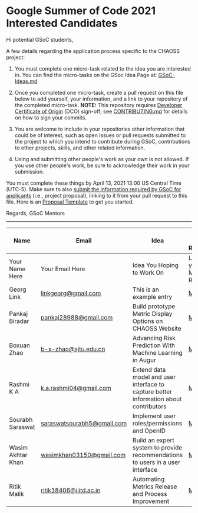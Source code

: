 # Google Summer of Code 2021 Interested Candidates

Hi potential GSoC students,

A few details regarding the application process specific to the CHAOSS project:

1) You must complete one micro-task related to the idea you are interested in. You can find the micro-tasks on the GSoc Idea Page at: [GSoC-Ideas.md](./GSoC-Ideas.md)

2) Once you completed one micro-task, create a pull request on this file below to add yourself, your information, and a link to your repository of the completed micro-task. **NOTE:** This repository requires [Developer Certificate of Origin](https://developercertificate.org/) (DCO) sign-off; see [CONTRIBUTING.md](https://github.com/chaoss/governance/blob/master/CONTRIBUTING.md#code-or-document-change-contributions-github-interface) for details on how to sign your commits.

3) You are welcome to include in your repositories other information that could be of interest, such as open issues or pull requests submitted to the project to which you intend to contribute during GSoC, contributions to other projects, skills, and other related information.

4) Using and submitting other people's work as your own is not allowed. If you use other people's work, be sure to acknowledge their work in your submission.

You must complete these things by April 13, 2021 13:00 US Central Time (UTC-5). Make sure to also [submit the information required by GSoC for applicants](https://summerofcode.withgoogle.com/) (i.e., project proposal), linking to it from your pull request to this file. Here is an [Proposal Template](https://docs.google.com/document/d/1YZez6_hgp2dBybEsMZoQ-ONB9IawK4_OPISLHe9Tjew/edit) to get you started.

Regards,
GSoC Mentors

------

| Name | Email | Idea | Micro-Task Repository | Project Proposal
| --- | --- | --- | --- | --- | 
| Your Name Here | Your Email Here |  Idea You Hoping to Work On | Link to your Mico-task Repo | Link to Your Proposal |
| Georg Link | linkgeorg@gmail.com | This is an example entry | [Micro-task](https://github.com/chaoss/governance/blob/master/GSoC-Ideas.md) | [Proposal Template](https://docs.google.com/document/d/1YZez6_hgp2dBybEsMZoQ-ONB9IawK4_OPISLHe9Tjew/edit) |
| Pankaj Biradar | pankaj28988@gmail.com | Build prototype Metric Display Options on CHAOSS Website | [Micro-task](https://github.com/pankaj892/CHAOSS-task) | [Proposal](https://docs.google.com/document/d/1RiErLUDrfcRfbdM5WOk5E72xpqwtGuWB8p-N8bZSZE8/edit?usp=sharing) |
| Boxuan Zhao | b-x-zhao@sjtu.edu.cn | Advancing Risk Prediction With Machine Learning in Augur | [Micro-task](https://github.com/BoxuanZhao/augur) | [Proposal](https://docs.google.com/document/d/1VJb2vbmq2CY1_PZbs91qT7mmAXF85440aM3ar9yL7I8/edit?usp=sharing) |
| Rashmi K A | k.a.rashmi04@gmail.com | Extend data model and user interface to capture better information about contributors | [Micro-task](https://github.com/Rashmi-K-A/chaoss-sortinghat) | [Proposal](https://docs.google.com/document/d/1oUd-G-N4VXh77FRI4PTSWJHoVxGt2WZDNu7JwuFMbW4/edit?usp=sharing) |
| Sourabh Saraswat | saraswatsourabh5@gmail.com | Implement user roles/permissions and OpenID | [Micro-task](https://github.com/SourabhSaraswat-191939/GSoC-chaoss-microtasks) | [Proposal](https://docs.google.com/document/d/1_4VhenTS9VmYEZVBLrG0O1WbQ1qW41NuTIKaifeQEUE/edit?usp=sharing) |
| Wasim Akhtar Khan | wasimkhan03150@gmail.com | Build an expert system to provide recommendations to users in a user interface | [Micro-task](https://github.com/WasimAkhtarKhan/Micro-Tasks-CHAOSS) | [Proposal](https://docs.google.com/document/d/1FfAN_z1lbiFupy8LfGVqJXhbOXwZW4K-0V1ZvyqLQvs/edit?usp=sharing) |
| Ritik Malik | ritik18406@iiitd.ac.in | Automating Metrics Release and Process Improvement | [Micro-task](https://github.com/ritik-malik/Microtasks) | [Proposal](https://docs.google.com/document/d/1bt-C_e10NB9wqYFVL3AgBwMN0JaelVHMznVBgFmoR-0/edit?usp=sharing) |
